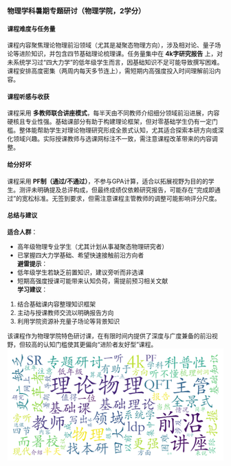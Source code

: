 ### 物理学科暑期专题研讨（物理学院，2学分）

#### 课程难度与任务量  
课程内容聚焦理论物理前沿领域（尤其是凝聚态物理方向），涉及相对论、量子场论等进阶知识，并包含四节基础理论梳理课。任务量集中在 **4k字研究报告** 上，对未系统学习过“四大力学”的低年级学生而言，因基础知识不足可能导致撰写困难。课程安排高度密集（两周内每天多节连上），需短期内高强度投入时间理解前沿内容。

#### 课程听感与收获  
课程采用 **多教师联合讲座模式**，每半天由不同教师介绍细分领域前沿进展，内容硬核且专业性强。基础课部分有助于构建理论框架，但对零基础学生仍有一定门槛。整体能帮助学生对理论物理研究形成全景式认知，尤其适合探索本研方向或深化领域兴趣。实际授课教师与选课网标注不一致，需注意课程改革带来的内容调整。

#### 给分好坏  
课程采用 **PF制（通过/不通过）**，不参与GPA计算，适合以拓展视野为目的的学生。测评未明确提及总评构成，但最终成绩仅依赖研究报告，可能存在“完成即通过”的宽松标准。无签到要求，但需注意课程主管教师的调整可能影响评分尺度。

#### 总结与建议  
**适合人群**：  
- 高年级物理专业学生（尤其计划从事凝聚态物理研究者）  
- 已掌握四大力学基础、希望快速接触前沿方向者  
**避雷提示**：  
- 低年级学生若缺乏前置知识，建议旁听而非选课  
- 短期高强度授课可能带来认知负荷，需提前预习相关文献  
**学习建议**：  
1. 结合基础课内容整理知识框架  
2. 主动与授课教师交流以明确报告方向  
3. 利用学院资源补充量子场论等背景知识  

该课程作为物理学院特色研讨课，在有限时间内提供了深度与广度兼备的前沿视野，但较高的认知门槛使其更偏向“进阶者友好型”课程。
![wordcloud](wordcloud.png)